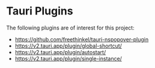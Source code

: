 # Tauri Plugins

The following plugins are of interest for this project:

- <https://github.com/freethinkel/tauri-nspopover-plugin>
- <https://v2.tauri.app/plugin/global-shortcut/>
- <https://v2.tauri.app/plugin/autostart/>
- <https://v2.tauri.app/plugin/single-instance/>
